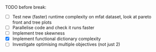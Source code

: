 TODO before break:
- [ ] Test new (faster) runtime complexity on mfat dataset, look at pareto front and tree plots
- [ ] Parallelise code and check it runs faster 
- [ ] Implement tree skewness
- [x] Implement functional dictionary complexity
- [ ] Investigate optimising multiple objectives (not just 2)
